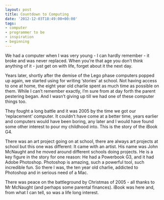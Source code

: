 ```yaml
---
layout: post
title: Countdown to Computing
date: '2012-12-03T18:49:00+00:00'
tags:
- computer
- programmer to be
- inspiration
- beginning
---
```

We had a computer when I was very young - I can hardly remember - it broke and was never replaced. When you’re that age you don’t think anything of it - just get on with life, forget about it the next day.

Years later, shortly after the demise of the Lego phase computers popped up again, we started using for writing ‘stories’ at school. Not having access to one at home, the eight year old charlie spent as much time as possible on them. While I can’t remember exactly, I’m sure from at day forth the parent pestering began. And I wasn’t giving up till we had one of these computer things too.

They fought a long battle and it was 2005 by the time we got our ‘replacement’ computer. It couldn’t have come at a better time, years earlier and computers would have been boring, any later and I would have found some other interest to pour my childhood into. This is the story of the iBook G4.

There was an art project going on at school, there are always art projects at school but this one was different: It came with an artist. His name was John McNaught and he moved around different schools doing projects. He is a key figure in the story for one reason: He had a Powerbook G3, and it had Adobe Photoshop. Photoshop is amazing, such a powerful tool, such incredible fun. So there I was, the ten year old charlie, addicted to Photoshop and in serious need of a Mac.

There was peace on the battleground by Christmas of 2005 - all thanks to Mr McNaught (and perhaps some parental finances). iBook was here and, from what I can tell, so was a life long interest.
